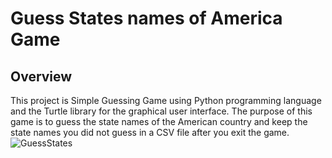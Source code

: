 # Guess States names of America Game
## Overview
This project is Simple Guessing Game using Python programming language and the Turtle library for the graphical user interface. The purpose of this game is to guess the state names of the American country and keep the state names you did not guess in a CSV file after you exit the game.
![GuessStates](https://github.com/bbektas7/GuessStates/assets/151018962/a222842f-7603-4621-8062-348c99b7d67c)
